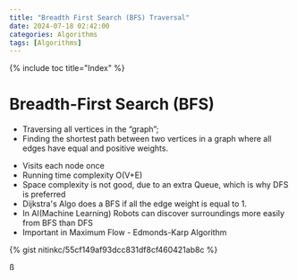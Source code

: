 ```yaml
---
title: "Breadth First Search (BFS) Traversal"
date: 2024-07-18 02:42:00
categories: Algorithms
tags: [Algorithms]
---
```

{% include toc title="Index" %}

# Breadth-First Search (BFS)

- Traversing all vertices in the “graph”;
- Finding the shortest path between two vertices in a graph where all edges have equal and positive weights.


* Visits each node once
* Running time complexity O(V+E)
* Space complexity is not good, due to an extra Queue, which is why DFS is preferred
* Dijkstra's Algo does a BFS if all the edge weight is equal to 1.
* In AI(Machine Learning) Robots can discover surroundings more easily from BFS than DFS
* Important in Maximum Flow - Edmonds-Karp Algorithm


{% gist nitinkc/55cf149af93dcc831df8cf460421ab8c %}

ß